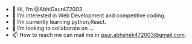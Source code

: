 - 👋 Hi, I’m @AbhiGaur472003
- 👀 I’m interested in Web Development and competitive coding.
- 🌱 I’m currently learning python,React.
- 💞️ I’m looking to collaborate on ...
- 📫 How to reach me can mail me in gaur.abhshek472003@gmail.com.

<!---
AbhiGaur472003/AbhiGaur472003 is a ✨ special ✨ repository because its `README.md` (this file) appears on your GitHub profile.
You can click the Preview link to take a look at your changes.
--->
